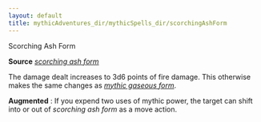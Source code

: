 ```yaml
---
layout: default
title: mythicAdventures_dir/mythicSpells_dir/scorchingAshForm
---
```

Scorching Ash Form

**Source** [_scorching ash form_](advancedRaceGuide_dir/featuredRaces_dir/ifrits#_scorching-ash-form)

The damage dealt increases to 3d6 points of fire damage. This otherwise makes the same changes as [_mythic gaseous form_](_dir/pathfinderRPG_dir/mythicAdventures_dir/mythicSpells_dir/gaseousForm).

**Augmented** : If you expend two uses of mythic power, the target can shift into or out of _scorching ash form_ as a move action.

